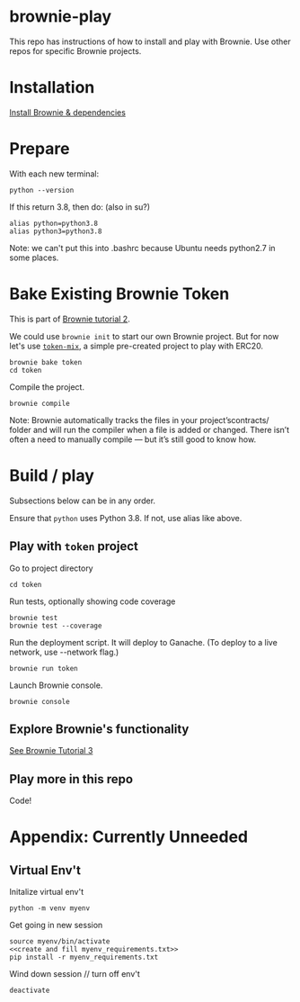 # brownie-play
This repo has instructions of how to install and play with Brownie. Use other repos for specific Brownie projects.

# Installation

[Install Brownie & dependencies](README_install.md)

# Prepare

With each new terminal:

```console
python --version
```

If this return 3.8, then do: (also in su?)
```console
alias python=python3.8
alias python3=python3.8
```

Note: we can't put this into .bashrc because Ubuntu needs python2.7 in some places. 

# Bake Existing Brownie Token
This is part of [Brownie tutorial 2](https://medium.com/better-programming/getting-started-with-brownie-part-2-615a1eec167f).

We could use `brownie init` to start our own Brownie project. But for now let's use [`token-mix`](https://github.com/brownie-mix/token-mix), a simple pre-created project to play with ERC20.
```
brownie bake token
cd token
```

Compile the project.
```
brownie compile
```

Note: Brownie automatically tracks the files in your project’scontracts/ folder and will run the compiler when a file is added or changed. There isn’t often a need to manually compile — but it’s still good to know how.


# Build / play

Subsections below can be in any order.

Ensure that `python` uses Python 3.8. If not, use alias like above.

## Play with `token` project

Go to project directory
```
cd token
```

Run tests, optionally showing code coverage
```
brownie test
brownie test --coverage
```

Run the deployment script. It will deploy to Ganache. (To deploy to a live network, use --network flag.)
```
brownie run token
```

Launch Brownie console.
```
brownie console
```

## Explore Brownie's functionality

[See Brownie Tutorial 3](https://medium.com/better-programming/getting-started-with-brownie-part-3-ef6bfa9867d7)

## Play more in this repo
Code!

# Appendix: Currently Unneeded

## Virtual Env't 

Initalize virtual env't
```console
python -m venv myenv
```

Get going in new session
```console
source myenv/bin/activate 
<<create and fill myenv_requirements.txt>>
pip install -r myenv_requirements.txt 
```

Wind down session // turn off env't
```console
deactivate
```
